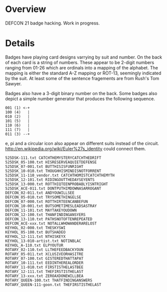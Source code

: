 Overview
========

DEFCON 21 badge hacking.  Work in progress.

Details
=======
Badges have playing card designs varrying by suit and number.  On the
back of each card is a string of numbers.  These appear to be 2-digit
numbers ranging from 01-26 which are ordinals into a mapping of
the alphabet.  The mapping is either the standard A-Z mapping or ROT-13,
seemingly indicated by the suit.  At least some of the sentence
fragements are from Rush's Tom Sawyer.

Badges also have a 3-digit binary number on the back.  Some badges also
depict a simple number generator that produces the following sequence.

    001 (1) <-+
    100 (4)   |
    010 (2)   |
    101 (5)   |
    110 (6)   |
    111 (7)   |
    011 (3) --+

e, pi and a circular icon also appear on different suits instead of the circuit.
http://en.wikipedia.org/wiki/Euler%27s_identity could connect them.

    525DSK-111.txt CATCHTHEMYSTERYCATCHTHEDRIFT
    525DSK_05-100.txt HISRESERVEAQUIETDEFENSE
    525DSK_07-001.txt BUTTHISISFUNRIGHT
    525DSK_10-010.txt THOUGHHISMINDISNOTFORRENT
    525DSK_11-110_vendor.txt CATCHTHOMISTCATCHTHEMYTH
    525DSK_12-101.txt RIDINGOUTTHEDAYSEYENTS
    525DSK_13-000.txt ROTTHIQTEENPROBABLYISNTRIGHT
    525DSK_ACE-011.txt DONTPUTHIMDOWNASARROGANT
    DEFCON_02-011.txt ANDYOUWILLSEE
    DEFCON_05-010.txt TRYSOMETHINGELSE
    DEFCON_07-000.txt ROTTHIRTEENCANBEFUN
    DEFCON_10-001.txt BUTSOMETIMESLEADSASTRAY
    DEFCON_11-101.txt MAYTAKEYOUDOWN
    DEFCON_12-100.txt THANFINDINGANSYERS
    DEFCON_13-110.txt PATHSNOTOFTENREPEATED
    DEFCON_ACE-xxx.txt NOTALLWHOWANDERARELOST
    KEYHOL_02-000.txt THESKYSWI
    KEYHOL_05-100.txt BUTSHADEO
    KEYHOL_12-111.txt NTHISKEYX
    KEYHOL_13-010-artist.txt NOTINBLAC
    KEYHOL_A-110.txt ELPYOUTUR
    ROTARY_02-110.txt LLTHEFEEDBACKYOUN
    ROTARY_05-011.txt XCLUSIVEORHASITRE
    ROTARY_07-100.txt GISTEREDTHATTAPAT
    ROTARY_10-111.txt EEDINTHEREALORDER
    ROTARY_11-010.txt FIRSTISTHELASTBEE
    ROTARY_12-111.txt THEFIRSTISTHELAST
    ROTARY_13-xxx.txt ZEROAXDONEWILLBEA
    ROTARY_QUEEN-100.txt THATFINDINGANSWERS
    ROTARY_QUEEN-111-goon.txt THEFIRSTISTHELAST
